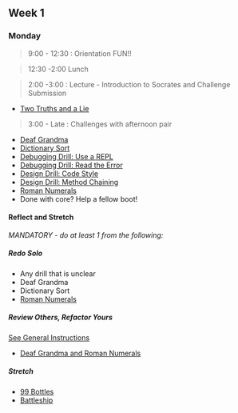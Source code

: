## Week 1

### Monday

> 9:00 - 12:30 : Orientation FUN!!

> 12:30 -2:00 Lunch

> 2:00 -3:00 : Lecture - Introduction to Socrates and Challenge Submission

- [Two Truths and a Lie](https://github.com/sea-lions-2014/two-truths-and-a-lie)

> 3:00 - Late : Challenges with afternoon pair

- [Deaf Grandma](https://github.com/sea-lions-2014/deaf-grandma-challenge)
- [Dictionary Sort](https://github.com/sea-lions-2014/dictionary-sort-challenge)
- [Debugging Drill: Use a REPL](https://github.com/sea-lions-2014/debugging-drill-use-a-repl-challenge)
- [Debugging Drill: Read the Error](https://github.com/sea-lions-2014/debugging-drill-read-the-error-challenge)
- [Design Drill: Code Style](https://github.com/sea-lions-2014/design-drill-code-style-challenge)
- [Design Drill: Method Chaining](https://github.com/sea-lions-2014/design-drill-method-chaining-challenge)
- [Roman Numerals](https://github.com/sea-lions-2014/roman-numerals-challenge)
- Done with core? Help a fellow boot!

#### Reflect and Stretch

*MANDATORY - do at least 1 from the following:*

##### Redo Solo

- Any drill that is unclear
- Deaf Grandma
- Dictionary Sort
- [Roman Numerals](https://github.com/sea-lions-2014/review-revisit-roman-numeral-challenge)

##### Review Others, Refactor Yours 

[See General Instructions](https://github.com/sea-lions-2014/review-others-refactor-yours-challenge)

- [Deaf Grandma and Roman Numerals](https://github.com/sea-lions-2014/review-others-refactor-yours-deaf-grandma-roman-numerals-challenge)

##### Stretch

- [99 Bottles](https://github.com/sea-lions-2014/99-bottles-challenge)
- [Battleship](https://github.com/sea-lions-2014/battleship-challenge)
